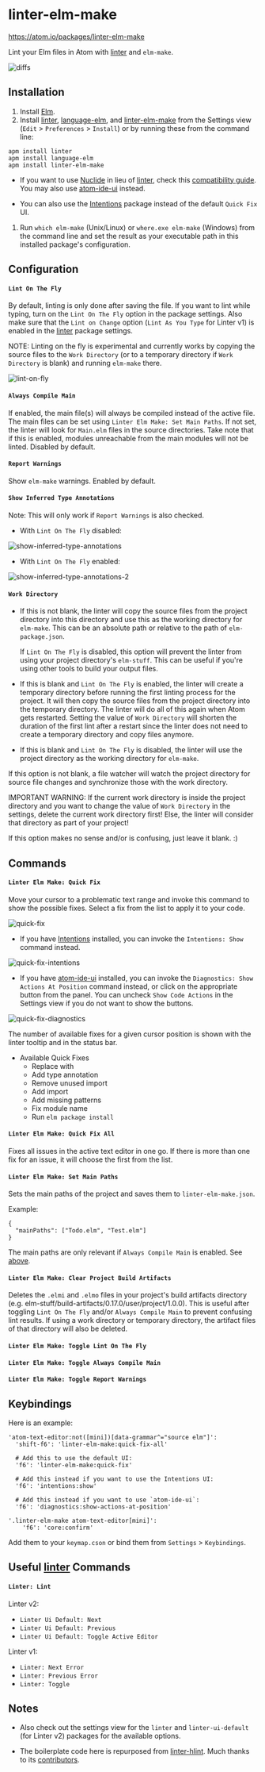 # linter-elm-make

https://atom.io/packages/linter-elm-make

Lint your Elm files in Atom with [linter](https://atom.io/packages/linter) and `elm-make`.

![diffs](https://github.com/mybuddymichael/linter-elm-make/blob/master/images/diffs.png?raw=true)

## Installation

1. Install [Elm](http://elm-lang.org/install).
1. Install [linter](https://atom.io/packages/linter), [language-elm](https://atom.io/packages/language-elm), and [linter-elm-make](https://atom.io/packages/linter-elm-make) from the Settings view (`Edit` > `Preferences` > `Install`) or by running these from the command line:

  ```
  apm install linter
  apm install language-elm
  apm install linter-elm-make
  ```

  * If you want to use [Nuclide](https://atom.io/packages/nuclide) in lieu of [linter](https://atom.io/packages/linter), check this [compatibility guide](https://nuclide.io/docs/advanced-topics/linter-package-compatibility).  You may also use [atom-ide-ui](https://atom.io/packages/atom-ide-ui) instead.

  * You can also use the [Intentions](https://atom.io/packages/intentions) package instead of the default `Quick Fix` UI.

1. Run `which elm-make` (Unix/Linux) or `where.exe elm-make` (Windows) from the command line and set the result as your executable path in this installed package's configuration.

## Configuration

#### `Lint On The Fly`
By default, linting is only done after saving the file.  If you want to lint while typing, turn on the `Lint On The Fly` option in the package settings.  Also make sure that the `Lint on Change` option (`Lint As You Type` for Linter v1) is enabled in the [linter](https://atom.io/packages/linter) package settings.

NOTE: Linting on the fly is experimental and currently works by copying the source files to the `Work Directory` (or to a temporary directory if `Work Directory` is blank) and running `elm-make` there.

![lint-on-fly](https://github.com/mybuddymichael/linter-elm-make/blob/master/images/lint-on-fly.gif?raw=true)

#### `Always Compile Main`
If enabled, the main file(s) will always be compiled instead of the active file.  The main files can be set using `Linter Elm Make: Set Main Paths`.  If not set, the linter will look for `Main.elm` files in the source directories.  Take note that if this is enabled, modules unreachable from the main modules will not be linted.  Disabled by default.

#### `Report Warnings`
Show `elm-make` warnings.  Enabled by default.

#### `Show Inferred Type Annotations`
Note: This will only work if `Report Warnings` is also checked.

  * With `Lint On The Fly` disabled:

  ![show-inferred-type-annotations](https://github.com/mybuddymichael/linter-elm-make/blob/master/images/show-inferred-type-annotations.gif?raw=true)

  * With `Lint On The Fly` enabled:

  ![show-inferred-type-annotations-2](https://github.com/mybuddymichael/linter-elm-make/blob/master/images/show-inferred-type-annotations-2.gif?raw=true)

#### `Work Directory`
- If this is not blank, the linter will copy the source files from the project directory into this directory and use this as the working directory for `elm-make`.  This can be an absolute path or relative to the path of `elm-package.json`.

  If `Lint On The Fly` is disabled, this option will prevent the linter from using your project directory's `elm-stuff`.  This can be useful if you're using other tools to build your output files.

- If this is blank and `Lint On The Fly` is enabled, the linter will create a temporary directory before running the first linting process for the project.  It will then copy the source files from the project directory into the temporary directory.  The linter will do all of this again when Atom gets restarted.  Setting the value of `Work Directory` will shorten the duration of the first lint after a restart since the linter does not need to create a temporary directory and copy files anymore.

- If this is blank and `Lint On The Fly` is disabled, the linter will use the project directory as the working directory for `elm-make`.

If this option is not blank, a file watcher will watch the project directory for source file changes and synchronize those with the work directory.

IMPORTANT WARNING: If the current work directory is inside the project directory and you want to change the value of `Work Directory` in the settings, delete the current work directory first!  Else, the linter will consider that directory as part of your project!

If this option makes no sense and/or is confusing, just leave it blank. :)

## Commands

#### `Linter Elm Make: Quick Fix`
Move your cursor to a problematic text range and invoke this command to show the possible fixes. Select a fix from the list to apply it to your code.

![quick-fix](https://github.com/mybuddymichael/linter-elm-make/blob/master/images/quick-fix.png?raw=true)

  * If you have [Intentions](https://atom.io/packages/intentions) installed, you can invoke the `Intentions: Show` command instead.

  ![quick-fix-intentions](https://github.com/mybuddymichael/linter-elm-make/blob/master/images/quick-fix-intentions.gif?raw=true)

  * If you have [atom-ide-ui](https://atom.io/packages/atom-ide-ui) installed, you can invoke the `Diagnostics: Show Actions At Position` command instead, or click on the appropriate button from the panel.  You can uncheck `Show Code Actions` in the Settings view if you do not want to show the buttons.

  ![quick-fix-diagnostics](https://github.com/mybuddymichael/linter-elm-make/blob/master/images/quick-fix-diagnostics.gif?raw=true)

The number of available fixes for a given cursor position is shown with the linter tooltip and in the status bar.

  * Available Quick Fixes
    * Replace with
    * Add type annotation
    * Remove unused import
    * Add import
    * Add missing patterns
    * Fix module name
    * Run `elm package install`

#### `Linter Elm Make: Quick Fix All`
Fixes all issues in the active text editor in one go. If there is more than one fix for an issue, it will choose the first from the list.

#### `Linter Elm Make: Set Main Paths`
Sets the main paths of the project and saves them to `linter-elm-make.json`.

Example:
```
{
  "mainPaths": ["Todo.elm", "Test.elm"]
}
```
The main paths are only relevant if `Always Compile Main` is enabled.  See [above](#always-compile-main).

#### `Linter Elm Make: Clear Project Build Artifacts`
Deletes the `.elmi` and `.elmo` files in your project's build artifacts directory (e.g. elm-stuff/build-artifacts/0.17.0/user/project/1.0.0).  This is useful after toggling `Lint On The Fly` and/or `Always Compile Main` to prevent confusing lint results.  If using a work directory or temporary directory, the artifact files of that directory will also be deleted.

#### `Linter Elm Make: Toggle Lint On The Fly`

#### `Linter Elm Make: Toggle Always Compile Main`

#### `Linter Elm Make: Toggle Report Warnings`

## Keybindings

Here is an example:

```
'atom-text-editor:not([mini])[data-grammar^="source elm"]':
  'shift-f6': 'linter-elm-make:quick-fix-all'

  # Add this to use the default UI:
  'f6': 'linter-elm-make:quick-fix'

  # Add this instead if you want to use the Intentions UI:
  'f6': 'intentions:show'

  # Add this instead if you want to use `atom-ide-ui`:
  'f6': 'diagnostics:show-actions-at-position'

'.linter-elm-make atom-text-editor[mini]':
    'f6': 'core:confirm'
```

Add them to your `keymap.cson` or bind them from `Settings` > `Keybindings`.

## Useful [linter](https://atom.io/packages/linter) Commands

#### `Linter: Lint`

Linter v2:
* `Linter Ui Default: Next`
* `Linter Ui Default: Previous`
* `Linter Ui Default: Toggle Active Editor`

Linter v1:
* `Linter: Next Error`
* `Linter: Previous Error`
* `Linter: Toggle`

## Notes

* Also check out the settings view for the `linter` and `linter-ui-default` (for Linter v2) packages for the available options.

* The boilerplate code here is repurposed from [linter-hlint](https://github.com/AtomLinter/linter-hlint). Much thanks to its [contributors](https://github.com/AtomLinter/linter-hlint/graphs/contributors).
